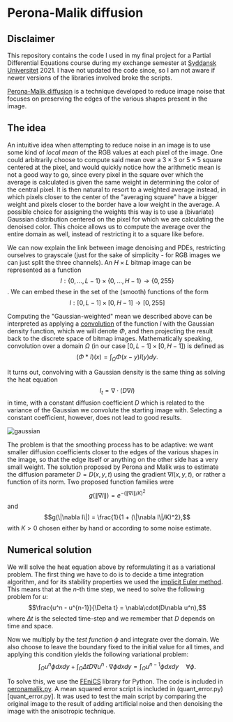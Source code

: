 # Perona-Malik diffusion

## Disclaimer
This repository contains the code I used in my final project for a Partial Differential Equations course during my exchange semester at [Syddansk Universitet](https://www.sdu.dk) 2021. I have not updated the code since, so I am not aware if newer versions of the libraries involved broke the scripts. 

[Perona-Malik diffusion](https://en.wikipedia.org/wiki/Anisotropic_diffusion) is a technique developed to reduce image noise that focuses on preserving the edges of the various shapes present in the image. 

## The idea
An intuitive idea when attempting to reduce noise in an image is to use some kind of _local mean_ of the RGB values at each pixel of the image. One could arbitrarily choose to compute said mean over a $3\times 3$ or $5\times 5$ square centered at the pixel, and would quickly notice how the arithmetic mean is not a good way to go, since every pixel in the square over which the average is calculated is given the same weight in determining the color of the central pixel. 
It is then natural to resort to a weighted average instead, in which pixels closer to the center of the "averaging square" have a bigger weight and pixels closer to the border have a low weight in the average. A possible choice for assigning the weights this way is to use a (bivariate) Gaussian distribution centered on the pixel for which we are calculating the denoised color. This choice allows us to compute the average over the entire domain as well, instead of restricting it to a square like before. 

We can now explain the link between image denoising and PDEs, restricting ourselves to grayscale (just for the sake of simplicity - for RGB images we can just split the three channels). 
An $H\times L$ bitmap image can be represented as a function 
$$I: \{0, \dots, L-1\}\times \{0, \dots, H-1\}\to \{0, 255\}$$.
We can embed these in the set of the (smooth) functions of the form
$$I: [0, L-1]\times [0, H-1]\to [0,255]$$

Computing the "Gaussian-weighted" mean we described above can be interpreted as applying a [convolution](https://en.wikipedia.org/wiki/Convolution) of the function $I$ with the Gaussian density function, which we will denote $\Phi$, and then projecting the result back to the discrete space of bitmap images. 
Mathematically speaking, convolution over a domain $\Omega$ (in our case $[0, L-1] \times [0,H-1]$) is defined as 
$$(\Phi * I)(x)=\int_\Omega \Phi(x-y)I(y)dy.$$

It turns out, convolving with a Gaussian density is the same thing as solving the heat equation
$$I_t = \nabla\cdot(D\nabla I)$$
in time, with a constant diffusion coefficient $D$ which is related to the variance of the Gaussian we convolute the starting image with. Selecting a constant coefficient, however, does not lead to good results.

![gaussian](https://user-images.githubusercontent.com/125075914/218161909-ac9bbd49-b68b-462f-80a9-c4ae6632fbcb.jpeg)

The problem is that the smoothing process has to be adaptive: we want smaller diffusion coefficients closer to the edges of the various shapes in the image, so that the edge itself or anything on the other side has a very small weight. 
The solution proposed by Perona and Malik was to estimate the diffusion parameter $D = D(x,y,t)$ using the gradient $\nabla I(x,y,t)$, or rather a function of its norm. Two proposed function families were
$$g(\|\nabla I\|) = e^{-(\|\nabla I\|/K)^2}$$
and 
$$g(\|\nabla I\|) = \frac{1}{1 + (\|\nabla I\|/K)^2},$$
with $K>0$ chosen either by hand or according to some noise estimate. 

## Numerical solution
We will solve the heat equation above by reformulating it as a variational problem. The first thing we have to do is to decide a time integration algorithm, and for its stability properties we used the [implicit Euler method](https://en.wikipedia.org/wiki/Backward_Euler_method). This means that at the $n$-th time step, we need to solve the following problem for $u$: 
$$\frac{u^n - u^{n-1}}{\Delta t} = \nabla\cdot(D\nabla u^n),$$
where $\Delta t$ is the selected time-step and we remember that $D$ depends on time and space. 

Now we multiply by the _test function_ $\phi$ and integrate over the domain. We also choose to leave the boundary fixed to the initial value for all times, and applying this condition yields the following variational problem: 
$$\int_\Omega u^n\phi dxdy + \int_\Omega \Delta t D \nabla u^n \cdot \nabla\phi dxdy = \int_\Omega u^{n-1}\phi dxdy\quad\forall \phi.$$

To solve this, we use the [FEniCS](https://fenicsproject.org) library for Python. The code is included in [peronamalik.py](peronamalik.py). A mean squared error script is included in (quant_error.py)[quant_error.py]. It was used to test the main script by comparing the original image to the result of adding artificial noise and then denoising the image with the anisotropic technique. 
